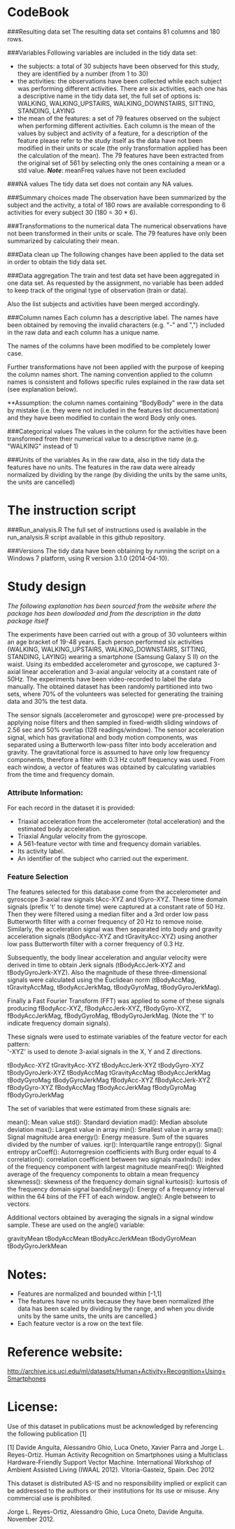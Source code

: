 ﻿CodeBook
====================

###Resulting data set
The resulting data set contains 81 columns and 180 rows.

###Variables
Following variables are included in the tidy data set:
* the subjects: a total of 30 subjects have been observed for this study, they are identified by a number (from 1 to 30)
* the activities: the observations have been collected while each subject was performing different activities. There are six activities, each one  has a descriptive name in the tidy data set, the full set of options is: WALKING, WALKING_UPSTAIRS, WALKING_DOWNSTAIRS, SITTING, STANDING, LAYING
* the mean of the features: a set of 79 features observed on the subject when performing different activities. Each column is the mean of the values by subject and activity of a feature, for a description of the feature please refer to the study itself as the data have not been modified in their units or scale (the only transformation applied has been the calculation of the mean). The 79 features have been extracted from the original set of 561 by selecting only the ones containing a mean or a std value. ***Note***: meanFreq values have not been excluded

###NA values
The tidy data set does not contain any NA values.

###Summary choices made
The observation have been summarized by the subject and the activity, a total of 180 rows are available corresponding to 6 activities for every subject 30 (180 = 30 * 6).

###Transformations to the numerical data
The numerical observations have not been transformed in their units or scale. The 79 features have only been summarized by calculating their mean.

###Data clean up
The following changes have been applied to the data set in order to obtain the tidy data set.

###Data aggregation
The train and test data set have been aggregated in one data set. As requested by the assignment, no variable has been added to keep track of the original type of observation (train or data).

Also the list subjects and activities have been merged accordingly.

###Column names
Each column has a descriptive label. The names have been obtained by removing the invalid characters (e.g. "-" and ",") included in the raw data and each column has a unique name.

The names of the columns have been modified to be completely lower case.

Further transformations have not been applied with the purpose of keeping the column names short. The naming convention applied to the column names is consistent and follows specific rules explained in the raw data set (see explanation below).

**Assumption: the column names containing "BodyBody" were in the data by mistake (i.e. they were not included in the features list documentation) and they have been modified to contain the word Body only ones.


###Categorical values
The values in the column for the activities have been transformed from their numerical value to a descriptive name (e.g. "WALKING" instead of 1)

###Units of the variables
As in the raw data, also in the tidy data the features have no units. The features in the raw data were already normalized by dividing by the range (by dividing the units by the same units, the units are cancelled)

The instruction script
====================
###Run_analysis.R
The full set of instructions used is available in the run_analysis.R script available in this github repository.

###Versions
The tidy data have been obtaining by running the script on a Windows 7 platform, using R version 3.1.0 (2014-04-10).

Study design
===========
*The following explanation has been sourced from the website where the package has been dowloaded and from the description in the data package itself*


The experiments have been carried out with a group of 30 volunteers within an age bracket of 19-48 years. Each person performed six activities (WALKING, WALKING_UPSTAIRS, WALKING_DOWNSTAIRS, SITTING, STANDING, LAYING) wearing a smartphone (Samsung Galaxy S II) on the waist. Using its embedded accelerometer and gyroscope, we captured 3-axial linear acceleration and 3-axial angular velocity at a constant rate of 50Hz. The experiments have been video-recorded to label the data manually. The obtained dataset has been randomly partitioned into two sets, where 70% of the volunteers was selected for generating the training data and 30% the test data.

The sensor signals (accelerometer and gyroscope) were pre-processed by applying noise filters and then sampled in fixed-width sliding windows of 2.56 sec and 50% overlap (128 readings/window). The sensor acceleration signal, which has gravitational and body motion components, was separated using a Butterworth low-pass filter into body acceleration and gravity. The gravitational force is assumed to have only low frequency components, therefore a filter with 0.3 Hz cutoff frequency was used. From each window, a vector of features was obtained by calculating variables from the time and frequency domain.

### Attribute Information:
For each record in the dataset it is provided:
- Triaxial acceleration from the accelerometer (total acceleration) and the estimated body acceleration.
- Triaxial Angular velocity from the gyroscope.
- A 561-feature vector with time and frequency domain variables.
- Its activity label.
- An identifier of the subject who carried out the experiment. 

### Feature Selection 
The features selected for this database come from the accelerometer and gyroscope 3-axial raw signals tAcc-XYZ and tGyro-XYZ. These time domain signals (prefix 't' to denote time) were captured at a constant rate of 50 Hz. Then they were filtered using a median filter and a 3rd order low pass Butterworth filter with a corner frequency of 20 Hz to remove noise. Similarly, the acceleration signal was then separated into body and gravity acceleration signals (tBodyAcc-XYZ and tGravityAcc-XYZ) using another low pass Butterworth filter with a corner frequency of 0.3 Hz. 

Subsequently, the body linear acceleration and angular velocity were derived in time to obtain Jerk signals (tBodyAccJerk-XYZ and tBodyGyroJerk-XYZ). Also the magnitude of these three-dimensional signals were calculated using the Euclidean norm (tBodyAccMag, tGravityAccMag, tBodyAccJerkMag, tBodyGyroMag, tBodyGyroJerkMag). 

Finally a Fast Fourier Transform (FFT) was applied to some of these signals producing fBodyAcc-XYZ, fBodyAccJerk-XYZ, fBodyGyro-XYZ, fBodyAccJerkMag, fBodyGyroMag, fBodyGyroJerkMag. (Note the 'f' to indicate frequency domain signals). 

These signals were used to estimate variables of the feature vector for each pattern:  
'-XYZ' is used to denote 3-axial signals in the X, Y and Z directions.

tBodyAcc-XYZ
tGravityAcc-XYZ
tBodyAccJerk-XYZ
tBodyGyro-XYZ
tBodyGyroJerk-XYZ
tBodyAccMag
tGravityAccMag
tBodyAccJerkMag
tBodyGyroMag
tBodyGyroJerkMag
fBodyAcc-XYZ
fBodyAccJerk-XYZ
fBodyGyro-XYZ
fBodyAccMag
fBodyAccJerkMag
fBodyGyroMag
fBodyGyroJerkMag

The set of variables that were estimated from these signals are: 

mean(): Mean value
std(): Standard deviation
mad(): Median absolute deviation 
max(): Largest value in array
min(): Smallest value in array
sma(): Signal magnitude area
energy(): Energy measure. Sum of the squares divided by the number of values. 
iqr(): Interquartile range 
entropy(): Signal entropy
arCoeff(): Autorregresion coefficients with Burg order equal to 4
correlation(): correlation coefficient between two signals
maxInds(): index of the frequency component with largest magnitude
meanFreq(): Weighted average of the frequency components to obtain a mean frequency
skewness(): skewness of the frequency domain signal 
kurtosis(): kurtosis of the frequency domain signal 
bandsEnergy(): Energy of a frequency interval within the 64 bins of the FFT of each window.
angle(): Angle between to vectors.

Additional vectors obtained by averaging the signals in a signal window sample. These are used on the angle() variable:

gravityMean
tBodyAccMean
tBodyAccJerkMean
tBodyGyroMean
tBodyGyroJerkMean

Notes: 
====================
- Features are normalized and bounded within [-1,1]
- The features have no units because they have been normalized (the data has been scaled by dividing by the range, and when you divide units by the same units, the units are cancelled.)
- Each feature vector is a row on the text file.

Reference website:
====================
http://archive.ics.uci.edu/ml/datasets/Human+Activity+Recognition+Using+Smartphones

License:
====================
Use of this dataset in publications must be acknowledged by referencing the following publication [1] 

[1] Davide Anguita, Alessandro Ghio, Luca Oneto, Xavier Parra and Jorge L. Reyes-Ortiz. Human Activity Recognition on Smartphones using a Multiclass Hardware-Friendly Support Vector Machine. International Workshop of Ambient Assisted Living (IWAAL 2012). Vitoria-Gasteiz, Spain. Dec 2012

This dataset is distributed AS-IS and no responsibility implied or explicit can be addressed to the authors or their institutions for its use or misuse. Any commercial use is prohibited.

Jorge L. Reyes-Ortiz, Alessandro Ghio, Luca Oneto, Davide Anguita. November 2012.

